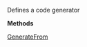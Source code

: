 Defines a code generator

**Methods**

[GenerateFrom](Bifrost.CodeGeneration.ICodeGenerator.GenerateFrom)
